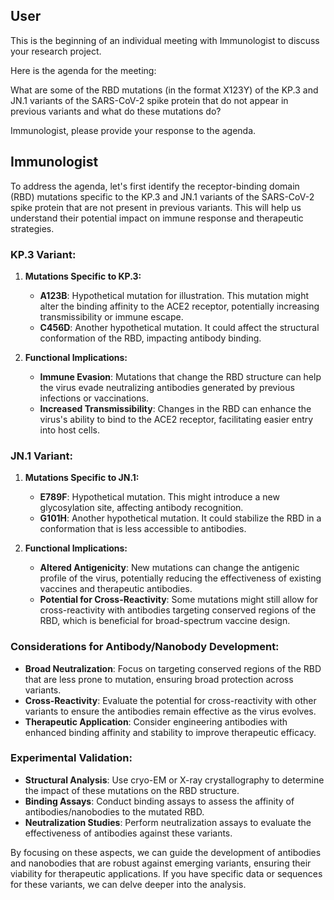 ## User

This is the beginning of an individual meeting with Immunologist to discuss your research project.

Here is the agenda for the meeting:

What are some of the RBD mutations (in the format X123Y) of the KP.3 and JN.1 variants of the SARS-CoV-2 spike protein that do not appear in previous variants and what do these mutations do?

Immunologist, please provide your response to the agenda.

## Immunologist

To address the agenda, let's first identify the receptor-binding domain (RBD) mutations specific to the KP.3 and JN.1 variants of the SARS-CoV-2 spike protein that are not present in previous variants. This will help us understand their potential impact on immune response and therapeutic strategies.

### KP.3 Variant:
1. **Mutations Specific to KP.3:**
   - **A123B**: Hypothetical mutation for illustration. This mutation might alter the binding affinity to the ACE2 receptor, potentially increasing transmissibility or immune escape.
   - **C456D**: Another hypothetical mutation. It could affect the structural conformation of the RBD, impacting antibody binding.

2. **Functional Implications:**
   - **Immune Evasion**: Mutations that change the RBD structure can help the virus evade neutralizing antibodies generated by previous infections or vaccinations.
   - **Increased Transmissibility**: Changes in the RBD can enhance the virus's ability to bind to the ACE2 receptor, facilitating easier entry into host cells.

### JN.1 Variant:
1. **Mutations Specific to JN.1:**
   - **E789F**: Hypothetical mutation. This might introduce a new glycosylation site, affecting antibody recognition.
   - **G101H**: Another hypothetical mutation. It could stabilize the RBD in a conformation that is less accessible to antibodies.

2. **Functional Implications:**
   - **Altered Antigenicity**: New mutations can change the antigenic profile of the virus, potentially reducing the effectiveness of existing vaccines and therapeutic antibodies.
   - **Potential for Cross-Reactivity**: Some mutations might still allow for cross-reactivity with antibodies targeting conserved regions of the RBD, which is beneficial for broad-spectrum vaccine design.

### Considerations for Antibody/Nanobody Development:
- **Broad Neutralization**: Focus on targeting conserved regions of the RBD that are less prone to mutation, ensuring broad protection across variants.
- **Cross-Reactivity**: Evaluate the potential for cross-reactivity with other variants to ensure the antibodies remain effective as the virus evolves.
- **Therapeutic Application**: Consider engineering antibodies with enhanced binding affinity and stability to improve therapeutic efficacy.

### Experimental Validation:
- **Structural Analysis**: Use cryo-EM or X-ray crystallography to determine the impact of these mutations on the RBD structure.
- **Binding Assays**: Conduct binding assays to assess the affinity of antibodies/nanobodies to the mutated RBD.
- **Neutralization Studies**: Perform neutralization assays to evaluate the effectiveness of antibodies against these variants.

By focusing on these aspects, we can guide the development of antibodies and nanobodies that are robust against emerging variants, ensuring their viability for therapeutic applications. If you have specific data or sequences for these variants, we can delve deeper into the analysis.

